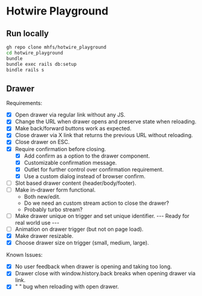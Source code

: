 # Hotwire Playground

## Run locally

```bash
gh repo clone mhfs/hotwire_playground
cd hotwire_playground
bundle
bundle exec rails db:setup
bindle rails s
```

## Drawer

Requirements:
- [x] Open drawer via regular link without any JS.
- [x] Change the URL when drawer opens and preserve state when reloading.
- [x] Make back/forward buttons work as expected.
- [x] Close drawer via X link that returns the previous URL without reloading.
- [x] Close drawer on ESC.
- [x] Require confirmation before closing.
  - [x] Add confirm as a option to the drawer component.
  - [x] Customizable confirmation message.
  - [x] Outlet for further control over confirmation requirement.
  - [x] Use a custom dialog instead of browser confirm.
- [ ] Slot based drawer content (header/body/footer).
- [ ] Make in-drawer form functional.
  - Both new/edit.
  - Do we need an custom stream action to close the drawer?
  - Probably turbo stream?
- [ ] Make drawer unique on trigger and set unique identifier.
--- Ready for real world use ---
- [ ] Animation on drawer trigger (but not on page load).
- [x] Make drawer resizable.
- [x] Choose drawer size on trigger (small, medium, large).

Known Issues:
- [x] No user feedback when drawer is opening and taking too long.
- [x] Drawer close with window.history.back breaks when opening drawer via link.
- [x] "</div> </div>" bug when reloading with open drawer.
